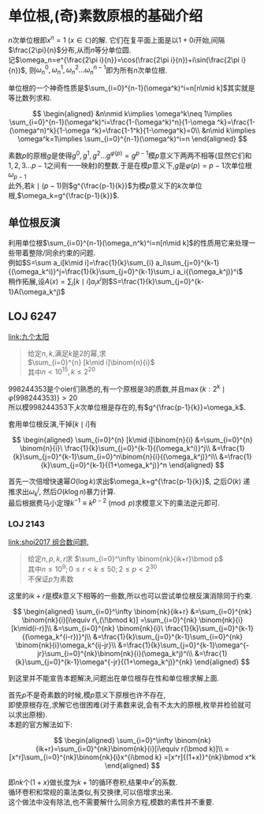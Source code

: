 # 单位根,(奇)素数原根的基础介绍

$n$次单位根即$x^n=1\ (x\in \mathbb C)$的解.
它们在复平面上面是以$1+0i$开始,间隔$\frac{2\pi}{n}$分布,从而$n$等分单位圆.  
记$\omega_n=e^{\frac{2\pi i}{n}}=\cos(\frac{2\pi i}{n})+i\sin(\frac{2\pi i}{n})$,
则$\omega_n^0,\omega_n^1,\omega_n^2\dots \omega_n^{n-1}$即为所有$n$次单位根.

单位根的一个神奇性质是$\sum_{i=0}^{n-1}(\omega^k)^i=n[n\mid k]$其实就是等比数列求和.  

$$
\begin{aligned}
&n\nmid k\implies \omega^k\neq 1\implies \sum_{i=0}^{n-1}(\omega^k)^i=\frac{1-(\omega^k)^n}{1-\omega ^k}=\frac{1-(\omega^n)^k}{1-\omega ^k}=\frac{1-1^k}{1-\omega^k}=0\\
&n\mid k\implies \omega^k=1\implies \sum_{i=0}^{n-1}(\omega^k)^i=n
\end{aligned}
$$

素数$p$的原根$g$是使得$g^0,g^1,g^2\dots g^{\varphi(p)}=g^{p-1}$模$p$意义下两两不相等(显然它们和$1,2,3\dots p-1$之间有一一映射)的整数.于是在模$p$意义下,$g$是$\varphi(p)=p-1$次单位根$\omega_{p-1}$  
此外,若$k\mid (p-1)$则$g^{\frac{p-1}{k}}$为模$p$意义下的$k$次单位根,$\omega_k=g^{\frac{p-1}{k}}$.

## 单位根反演

利用单位根$\sum_{i=0}^{n-1}(\omega_n^k)^i=n[n\mid k]$的性质用它来处理一些带着整除/同余约束的问题.  
例如$S=\sum a_i[k\mid i]=\frac{1}{k}\sum_{i} a_i\sum_{j=0}^{k-1}{(\omega_k^i)}^j=\frac{1}{k}\sum_{j=0}^{k-1}\sum_i a_i{(\omega_k^j)}^i$  
稍作拓展,设$A(x)=\sum_i [k\mid i]a_i x^i$则$S=\frac{1}{k}\sum_{j=0}^{k-1}A(\omega_k^j)$

## LOJ 6247

[link:九个太阳](https://loj.ac/problem/6247)

> 给定$n,k$,满足$k$是$2$的幂,求  
> $\sum_{i=0}^{n} [k\mid i]\binom{n}{i}$  
> 其中$n<10^{15},k\leq 2^{20}$  

998244353是个oier们熟悉的,有一个原根是$3$的质数,并且$\max\{k: 2^k\mid \varphi(998244353)\}> 20$  
所以模998244353下,$k$次单位根是存在的,有$g^{\frac{p-1}{k}}=\omega_k$.

套用单位根反演,干掉$[k\mid i]$有

$$
\begin{aligned}
\sum_{i=0}^{n} [k\mid i]\binom{n}{i}
&=\sum_{i=0}^{n} \binom{n}{i}\ \frac{1}{k}\sum_{j=0}^{k-1}{(\omega_k^i)}^j\\
&=\frac{1}{k}\sum_{j=0}^{k-1}\sum_{i=0}^n\binom{n}{i}{(\omega_k^j)}^i\\
&=\frac{1}{k}\sum_{j=0}^{k-1}{(1+\omega_k^j)}^n
\end{aligned}
$$

首先一次倍增快速幂$O(\log k)$求出$\omega_k=g^{\frac{p-1}{k}}$, 之后$O(k)$ 递推求出$\omega_k^j$, 然后$O(k\log n)$暴力计算.  
最后根据费马小定理$k^{-1}\equiv k^{p-2}\pmod p$求模意义下的乘法逆元即可.

### LOJ 2143

[link:shoi2017 组合数问题.](https://loj.ac/problem/2143)

> 给定$n,p,k,r$求 $\sum_{i=0}^\infty \binom{nk}{ik+r}\bmod p$  
> 其中$n\leq 10^9;0\leq r< k\leq 50;2\leq p< 2^{30}$  
> 不保证$p$为素数

这里的$ik+r$是模$k$意义下相等的一些数,所以也可以尝试单位根反演消除同于约束.  

$$
\begin{aligned}
\sum_{i=0}^\infty \binom{nk}{ik+r}
&=\sum_{i=0}^{nk} \binom{nk}{i}[i\equiv r\,(\!\bmod k)]
=\sum_{i=0}^{nk} \binom{nk}{i}[k\mid(i-r)]\\
&=\sum_{i=0}^{nk} \binom{nk}{i}\ \frac{1}{k}\sum_{j=0}^{k-1}{(\omega_k^{i-r})}^j\\
&=\frac{1}{k}\sum_{j=0}^{k-1}\sum_{i=0}^{nk} \binom{nk}{i}\omega_k^{ij-jr}\\
&=\frac{1}{k}\sum_{j=0}^{k-1}\omega^{-jr}\sum_{i=0}^{nk}\binom{nk}{i}(\omega_k^j)^i\\
&=\frac{1}{k}\sum_{j=0}^{k-1}\omega^{-jr}{(1+\omega_k^j)}^{nk}
\end{aligned}
$$

到这里并不能宣告本题解决,问题出在单位根存在性和单位根求解上面.  

首先$p$不是奇素数的时候,模$p$意义下原根也许不存在,  
即使原根存在,求解它也很困难(对于素数来说,会有不太大的原根,枚举并检验就可以求出原根).  
本题的官方解法如下:

$$
\begin{aligned}
\sum_{i=0}^\infty \binom{nk}{ik+r}=\sum_{i=0}^{nk}\binom{nk}{i}[i\equiv r(\bmod k)]\\
=[x^r]\sum_{i=0}^{nk}\binom{nk}{i}x^{i\bmod k}
=[x^r]{(1+x)}^{nk}\bmod x^k
\end{aligned}
$$

即$nk$个$(1+x)$做长度为$k+1$的循环卷积,结果中$x^r$的系数.  
循环卷积和常规的乘法类似,有交换律,可以倍增求出来.  
这个做法中没有除法,也不需要解什么同余方程,模数的素性并不重要.

